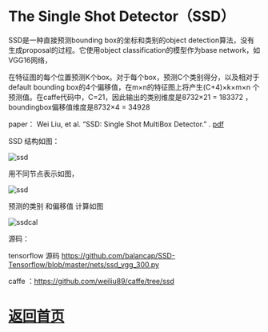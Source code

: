 
# The Single Shot Detector（SSD）
SSD是一种直接预测bounding box的坐标和类别的object detection算法，没有生成proposal的过程。它使用object classification的模型作为base network，如VGG16网络，

在特征图的每个位置预测K个box。对于每个box，预测C个类别得分，以及相对于default bounding box的4个偏移值，在m×n的特征图上将产生(C+4)×k×m×n 个预测值。在caffe代码中，C=21，因此输出的类别维度是8732×21 = 183372 ，boundingbox偏移值维度是8732×4 = 34928


paper： Wei Liu, et al. “SSD: Single Shot MultiBox Detector.” . [pdf](https://arxiv.org/pdf/1512.02325.pdf)  

SSD 结构如图：

![ssd](https://github.com/weslynn/graphic-deep-neural-network/blob/master/detectpic/ssd.jpg)




用不同节点表示如图，


![ssd](https://github.com/weslynn/graphic-deep-neural-network/blob/master/modelpic/ssd.png)


预测的类别 和偏移值 计算如图

![ssdcal](https://github.com/weslynn/graphic-deep-neural-network/blob/master/modelpic/ssd_cal.png)


源码：

tensorflow 源码 https://github.com/balancap/SSD-Tensorflow/blob/master/nets/ssd_vgg_300.py

caffe ：https://github.com/weiliu89/caffe/tree/ssd

# [返回首页](https://github.com/weslynn/graphic-deep-neural-network/)